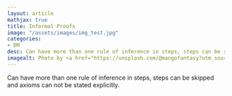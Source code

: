 ```yaml
---
layout: article
mathjax: true
title: Informal Proofs
image: "/assets/images/img_test.jpg"
categories:
- DM
desc: Can have more than one rule of inference in steps, steps can be skipped and axioms can not be stated explicitly. 
imagealt: Photo by <a href="https://unsplash.com/@mangofantasy?utm_source=unsplash&utm_medium=referral&utm_content=creditCopyText">Tim Johnson</a> on <a href="https://unsplash.com/s/photos/logic?utm_source=unsplash&utm_medium=referral&utm_content=creditCopyText">Unsplash</a>
---
```

Can have more than one rule of inference in steps, steps can be skipped and axioms can not be stated explicitly.